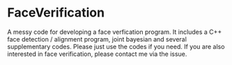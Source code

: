 # FaceVerification
A messy code for developing a face verfication program. 
It includes a C++ face detection / alignment program, joint bayesian and several supplementary codes.
Please just use the codes if you need.
If you are also interested in face verification, please contact me via the issue.
